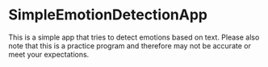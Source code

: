 # SimpleEmotionDetectionApp
This is a simple app that tries to detect emotions based on text. Please also note that this is a practice program and therefore may not be accurate or meet your expectations. 
